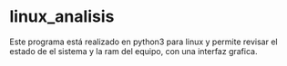# linux_analisis
Este programa está realizado en python3 para linux y permite revisar el estado de el sistema y la ram del equipo, con una interfaz grafica.
